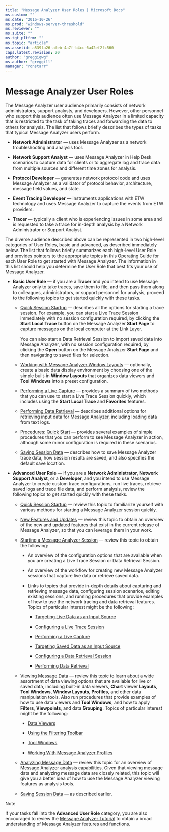 ```yaml
---
title: "Message Analyzer User Roles | Microsoft Docs"
ms.custom: ""
ms.date: "2016-10-26"
ms.prod: "windows-server-threshold"
ms.reviewer: ""
ms.suite: ""
ms.tgt_pltfrm: ""
ms.topic: "article"
ms.assetid: a839fa26-afeb-4a7f-b4cc-6a42ef2fc560
caps.latest.revision: 20
author: "greggigwg"
ms.author: "greggill"
manager: "ronstarr"
---
```

# Message Analyzer User Roles
The Message Analyzer user audience primarily consists of network administrators,  support analysts, and developers. However, other personnel who support this audience often use Message Analyzer in a limited capacity that is restricted to the task of taking traces and forwarding the data to others for analysis. The list that follows briefly describes  the types of tasks that typical Message Analyzer users perform.  
  
-   **Network Administrator** — uses  Message Analyzer as a network troubleshooting and analysis tool.  
  
-   **Network Support Analyst** — uses  Message Analyzer in  Help Desk scenarios to capture data for clients or to aggregate log and trace data from multiple sources and different time zones for analysis.  
  
-   **Protocol Developer** — generates  network protocol code and uses Message Analyzer as a  validator of protocol  behavior, architecture, message field values, and state.  
  
-   **Event Tracing Developer** — instruments applications with ETW technology and uses Message Analyzer to capture the events from ETW providers.  
  
-   **Tracer** — typically a client who is experiencing issues in some area and is requested to take a trace for in-depth analysis by a Network Administrator or Support Analyst.  
  
 The diverse audience described above can be represented  in two high-level categories of User Roles, basic and advanced, as described immediately below. The list that follows briefly summarizes each high-level User Role and provides pointers to the appropriate topics in this Operating Guide for each User Role to get started with Message Analyzer. The information in this list should help you determine the User Role that best fits your use of Message Analyzer.  
  
-   **Basic User Role** — if you are a **Tracer** and you intend to use Message Analyzer only to take traces, save them to file, and then pass them along to colleagues, administrators, or support personnel for analysis, proceed to the following topics to get started quickly with these tasks.  
  
    -   [Quick Session Startup](quick-session-startup.md) — describes all the options for starting a trace session. For example, you can start a Live Trace Session immediately with no session configuration required, by clicking the **Start Local Trace** button on the Message Analyzer **Start Page** to capture messages on the local computer at the Link Layer.  
  
         You can also start a Data Retrieval Session to import saved data into Message Analyzer, with no session configuration required, by clicking the **Open** button on the Message Analyzer **Start Page** and then navigating to saved files for selection.  
  
    -   [Working with Message Analyzer Window Layouts](working-with-message-analyzer-window-layouts.md) — optionally, create a basic data display environment by choosing one of the simple built-in **Window Layouts** that organizes data viewers and **Tool Windows** into a preset configuration.  
  
    -   [Performing a Live Capture](performing-a-live-capture.md) — provides a summary of two methods that you can use to start  a Live Trace Session quickly, which includes using the **Start Local Trace** and **Favorites** features.  
  
    -   [Performing Data Retrieval](performing-data-retrieval.md) — describes additional options for retrieving input data for Message Analyzer, including loading data from text logs.  
  
    -   [Procedures: Quick Start](procedures-quick-start.md) — provides several examples of simple procedures that you can perform to see Message Analyzer in action, although some minor configuration is required in these scenarios.  
  
    -   [Saving Session Data](saving-session-data.md) — describes how to save Message Analyzer trace data, how session results are saved, and also specifies the default save location.  
  
-   **Advanced User Role** — if you are a **Network Administrator**, **Network Support Analyst**, or a **Developer**, and you intend to use Message Analyzer to create custom trace configurations, run live  traces, retrieve saved logs and trace file data, and perform analysis, review the following topics to get started quickly with these tasks.  
  
    -   [Quick Session Startup](quick-session-startup.md) — review this topic to familiarize yourself with various methods for starting a Message Analyzer session quickly.  
  
    -   [New Features and Updates](new-features-and-updates.md) — review this topic to obtain an overview of the new and updated features that exist in the current release of Message Analyzer, so that you can leverage them in your work.  
  
    -   [Starting a Message Analyzer Session](starting-a-message-analyzer-session.md) — review this topic to obtain the following:  
  
        -   An overview of the configuration options that are available when you are creating a Live Trace Session or Data Retrieval Session.  
  
        -   An overview of the workflow for creating new Message Analyzer sessions that capture live data or retrieve  saved data.  
  
        -   Links to topics that provide in-depth details about capturing and retrieving message data, configuring session scenarios, editing existing sessions, and running procedures that provide examples of how to use the network tracing and data retrieval features. Topics of particular interest might be the following:  
  
            -   [Targeting Live Data as an Input Source](targeting-live-data-as-an-input-source.md)  
  
            -   [Configuring a Live Trace Session](configuring-a-live-trace-session.md)  
  
            -   [Performing a Live Capture](performing-a-live-capture.md)  
  
            -   [Targeting Saved Data as an Input Source](targeting-saved-data-as-an-input-source.md)  
  
            -   [Configuring a Data Retrieval Session](configuring-a-data-retrieval-session.md)  
  
            -   [Performing Data Retrieval](performing-data-retrieval.md)  
  
    -   [Viewing Message Data](viewing-message-data.md) — review this topic to learn about a wide assortment of data viewing options that are available for live or saved data, including built-in data viewers, **Chart** viewer **Layouts**, **Tool Windows**, **Window Layouts**, **Profiles**, and other data manipulation tools. Also run procedures that provide examples of how to use data viewers and **Tool Windows**, and how to apply **Filters**, **Viewpoints**, and data **Grouping**. Topics of particular interest might be the following:  
  
        -   [Data Viewers](data-viewers.md)  
  
        -   [Using the Filtering Toolbar](using-the-filtering-toolbar.md)  
  
        -   [Tool Windows](tool-windows.md)  
  
        -   [Working With Message Analyzer Profiles](working-with-message-analyzer-profiles.md)  
  
    -   [Analyzing Message Data](analyzing-message-data.md) — review this topic for an overview of Message Analyzer analysis capabilities. Given that viewing message data and analyzing message data are closely related, this topic will give you a better idea of how to use the Message Analyzer viewing features as analysis tools.  
  
    -   [Saving Session Data](saving-session-data.md) — as described earlier.  
  
> [!NOTE]
>  If your tasks fall into the **Advanced User Role** category, you are also encouraged to review the [Message Analyzer Tutorial](message-analyzer-tutorial.md) to obtain a broad understanding of Message Analyzer features and functions.